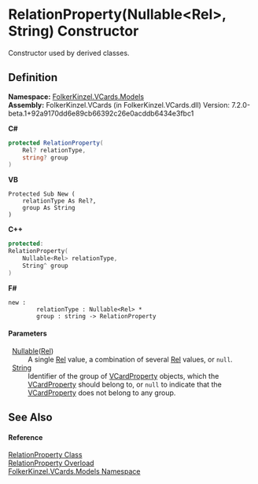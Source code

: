 # RelationProperty(Nullable&lt;Rel&gt;, String) Constructor


Constructor used by derived classes.



## Definition
**Namespace:** <a href="10623553-9342-5b8f-9df4-6e7d1075f3df.md">FolkerKinzel.VCards.Models</a>  
**Assembly:** FolkerKinzel.VCards (in FolkerKinzel.VCards.dll) Version: 7.2.0-beta.1+92a9170dd6e89cb66392c26e0acddb6434e3fbc1

**C#**
``` C#
protected RelationProperty(
	Rel? relationType,
	string? group
)
```
**VB**
``` VB
Protected Sub New ( 
	relationType As Rel?,
	group As String
)
```
**C++**
``` C++
protected:
RelationProperty(
	Nullable<Rel> relationType, 
	String^ group
)
```
**F#**
``` F#
new : 
        relationType : Nullable<Rel> * 
        group : string -> RelationProperty
```



#### Parameters
<dl><dt>  <a href="https://learn.microsoft.com/dotnet/api/system.nullable-1" target="_blank" rel="noopener noreferrer">Nullable</a>(<a href="24962d56-7682-a911-fce4-83f1295edc39.md">Rel</a>)</dt><dd>A single <a href="24962d56-7682-a911-fce4-83f1295edc39.md">Rel</a> value, a combination of several <a href="24962d56-7682-a911-fce4-83f1295edc39.md">Rel</a> values, or <code>null</code>.</dd><dt>  <a href="https://learn.microsoft.com/dotnet/api/system.string" target="_blank" rel="noopener noreferrer">String</a></dt><dd>Identifier of the group of <a href="e1395eb9-792c-c4d8-ee22-97939a91c58e.md">VCardProperty</a> objects, which the <a href="e1395eb9-792c-c4d8-ee22-97939a91c58e.md">VCardProperty</a> should belong to, or <code>null</code> to indicate that the <a href="e1395eb9-792c-c4d8-ee22-97939a91c58e.md">VCardProperty</a> does not belong to any group.</dd></dl>

## See Also


#### Reference
<a href="fafb9a2d-3fc2-1db2-dd49-90299dc5fc8e.md">RelationProperty Class</a>  
<a href="d4487581-483b-4edb-2a53-eaa677992461.md">RelationProperty Overload</a>  
<a href="10623553-9342-5b8f-9df4-6e7d1075f3df.md">FolkerKinzel.VCards.Models Namespace</a>  
